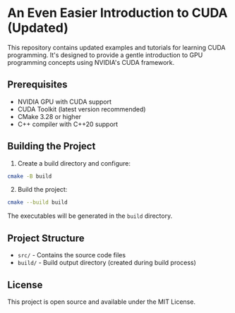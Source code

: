 # An Even Easier Introduction to CUDA (Updated)

This repository contains updated examples and tutorials for learning CUDA programming. It's designed to provide a gentle introduction to GPU programming concepts using NVIDIA's CUDA framework.

## Prerequisites

- NVIDIA GPU with CUDA support
- CUDA Toolkit (latest version recommended)
- CMake 3.28 or higher
- C++ compiler with C++20 support

## Building the Project

1. Create a build directory and configure:
```bash
cmake -B build
```

2. Build the project:
```bash
cmake --build build
```

The executables will be generated in the `build` directory.

## Project Structure

- `src/` - Contains the source code files
- `build/` - Build output directory (created during build process)

## License

This project is open source and available under the MIT License. 